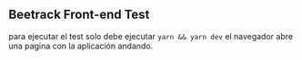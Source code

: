 ## Beetrack Front-end Test
para ejecutar el test solo debe ejecutar
```yarn && yarn dev```
el navegador abre una pagina con la aplicación andando. 
